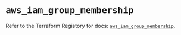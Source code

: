 # `aws_iam_group_membership`

Refer to the Terraform Registory for docs: [`aws_iam_group_membership`](https://www.terraform.io/docs/providers/aws/r/iam_group_membership).
